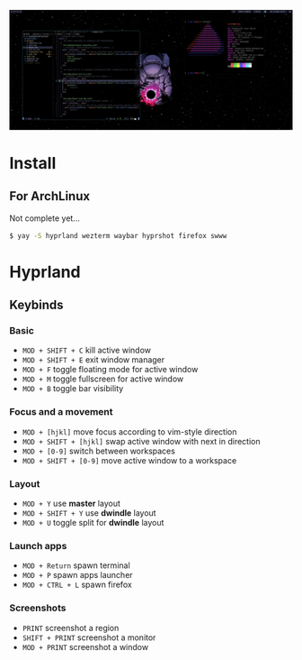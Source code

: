 ![preview](.images/preview.png)

# Install
## For ArchLinux
Not complete yet...
```bash
$ yay -S hyprland wezterm waybar hyprshot firefox swww
```

# Hyprland
## Keybinds

### Basic
- ```MOD + SHIFT + C``` kill active window
- ```MOD + SHIFT + E``` exit window manager
- ```MOD + F``` toggle floating mode for active window
- ```MOD + M``` toggle fullscreen for active window
- ```MOD + B``` toggle bar visibility

### Focus and a movement
- ```MOD + [hjkl]``` move focus according to vim-style direction
- ```MOD + SHIFT + [hjkl]``` swap active window with next in direction
- ```MOD + [0-9]``` switch between workspaces
- ```MOD + SHIFT + [0-9]``` move active window to a workspace

### Layout
- ```MOD + Y``` use __master__ layout
- ```MOD + SHIFT + Y``` use __dwindle__ layout
- ```MOD + U``` toggle split for __dwindle__ layout

### Launch apps
- ```MOD + Return``` spawn terminal
- ```MOD + P``` spawn apps launcher
- ```MOD + CTRL + L``` spawn firefox

### Screenshots
- ```PRINT``` screenshot a region
- ```SHIFT + PRINT``` screenshot a monitor
- ```MOD + PRINT``` screenshot a window
